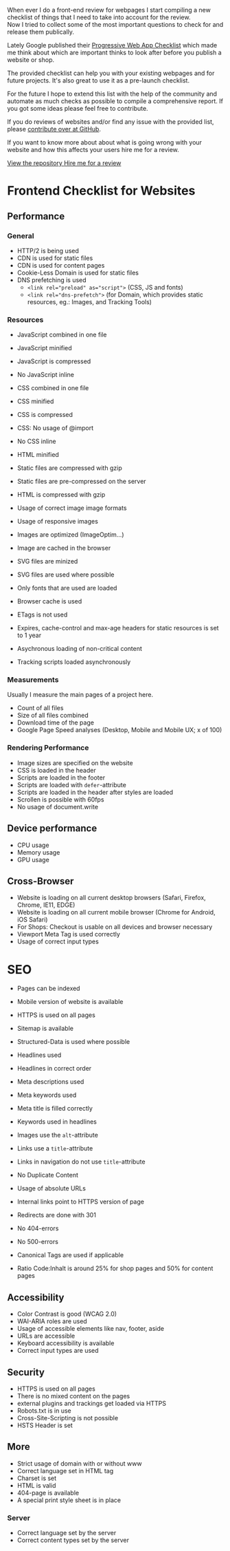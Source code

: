 <p class="post__intro">
  When ever I do a front-end review for webpages I start compiling a new checklist of things that I need to take into account for the review.<br>
  Now I tried to collect some of the most important questions to check for and release them publically.
</p>

Lately Google published their [Progressive Web App Checklist](https://developers.google.com/web/progressive-web-apps/checklist) which made me think about which are important thinks to look after before you publish a website or shop.

The provided checklist can help you with your existing webpages and for future projects. It's also great to use it as a pre-launch checklist.

For the future I hope to extend this list with the help of the community and automate as much checks as possible to compile a comprehensive report. If you got some ideas please feel free to contribute.

If you do reviews of websites and/or find any issue with the provided list, please [contribute over at GitHub](https://github.com/drublic/checklist).

If you want to know more about about what is going wrong with your website and how this affects your users hire me for a review.

<p>
  <a href="https://github.com/drublic/checklist" class="button">
    View the repository
  </a>

  <a href="/#hire-me" class="button">
    Hire me for a review
  </a>
</p>

# Frontend Checklist for Websites

## Performance

### General

* HTTP/2 is being used
* CDN is used for static files
* CDN is used for content pages
* Cookie-Less Domain is used for static files
* DNS prefetching is used
  * `<link rel="preload" as="script">` (CSS, JS and fonts)
  * `<link rel="dns-prefetch">` (for Domain, which provides static resources, eg.: Images, and Tracking Tools)

### Resources

* JavaScript combined in one file
* JavaScript minified
* JavaScript is compressed
* No JavaScript inline
* CSS combined in one file
* CSS minified
* CSS is compressed
* CSS: No usage of @import
* No CSS inline
* HTML minified
* Static files are compressed with gzip
* Static files are pre-compressed on the server
* HTML is compressed with gzip
* Usage of correct image image formats
* Usage of responsive images
* Images are optimized (ImageOptim…)
* Image are cached in the browser
* SVG files are minized
* SVG files are used where possible
* Only fonts that are used are loaded
* Browser cache is used
* ETags is not used
* Expires, cache-control and max-age headers for static resources is set to 1 year

* Asychronous loading of non-critical content
* Tracking scripts loaded asynchronously

### Measurements

Usually I measure the main pages of a project here.

* Count of all files
* Size of all files combined
* Download time of the page
* Google Page Speed analyses (Desktop, Mobile and Mobile UX; x of 100)

### Rendering Performance

* Image sizes are specified on the website
* CSS is loaded in the header
* Scripts are loaded in the footer
* Scripts are loaded with `defer`-attribute
* Scripts are loaded in the header after styles are loaded
* Scrollen is possible with 60fps
* No usage of document.write

## Device performance

* CPU usage
* Memory usage
* GPU usage

## Cross-Browser

* Website is loading on all current desktop browsers (Safari, Firefox, Chrome, IE11, EDGE)
* Website is loading on all current mobile browser (Chrome for Android, iOS Safari)
* For Shops: Checkout is usable on all devices and browser necessary
* Viewport Meta Tag is used correctly
* Usage of correct input types

# SEO

* Pages can be indexed
* Mobile version of website is available
* HTTPS is used on all pages
* Sitemap is available
* Structured-Data is used where possible
* Headlines used
* Headlines in correct order
* Meta descriptions used
* Meta keywords used
* Meta title is filled correctly

* Keywords used in headlines
* Images use the `alt`-attribute
* Links use a `title`-attribute
* Links in navigation do not use `title`-attribute
* No Duplicate Content
* Usage of absolute URLs

* Internal links point to HTTPS version of page
* Redirects are done with 301
* No 404-errors
* No 500-errors
* Canonical Tags are used if applicable
* Ratio Code:Inhalt is around 25% for shop pages and 50% for content pages

## Accessibility

* Color Contrast is good (WCAG 2.0)
* WAI-ARIA roles are used
* Usage of accessible elements like nav, footer, aside
* URLs are accessible
* Keyboard accessibility is available
* Correct input types are used

## Security

* HTTPS is used on all pages
* There is no mixed content on the pages
* external plugins and trackings get loaded via HTTPS
* Robots.txt is in use
* Cross-Site-Scripting is not possible
* HSTS Header is set

## More

* Strict usage of domain with or without www
* Correct language set in HTML tag
* Charset is set
* HTML is valid
* 404-page is available
* A special print style sheet is in place

### Server

* Correct language set by the server
* Correct content types set by the server
